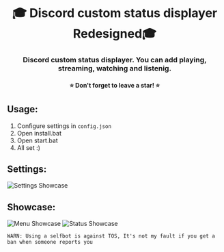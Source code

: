 <h1 align="center">🎓 Discord custom status displayer Redesigned🎓</h1>
<h3 align="center">Discord custom status displayer. You can add playing, streaming, watching and listenig.</h3>
<h4 align="center">⭐ Don't forget to leave a star! ⭐</h4>

## Usage:
1. Configure settings in `config.json`
1. Open install.bat
2. Open start.bat
3. All set :)

## Settings:
![Settings Showcase](https://wheres-my-ta.co/RQEMLX.png)

## Showcase:
![Menu Showcase](https://wheres-my-ta.co/wDnSx0.png)
![Status Showcase](https://wheres-my-ta.co/OwBYcZ.png)

`WARN: Using a selfbot is against TOS, It's not my fault if you get a ban when someone reports you`
